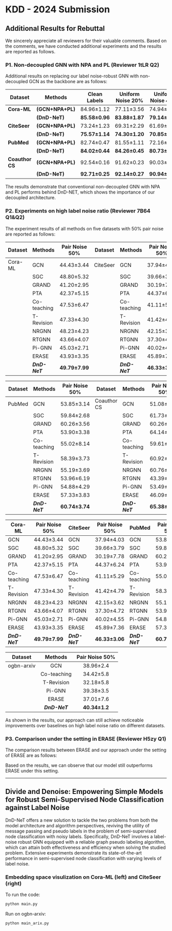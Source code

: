 # KDD - 2024 Submission

## Additional Results for Rebuttal

We sincerely appreciate all reviewers for their valuable comments. Based on the comments, we have conducted additional experiments and the results are reported as follows.

### P1. Non-decoupled GNN with NPA and PL (Reviewer 1tLR Q2)

Additional results on replacing our label noise-robust GNN with non-decoupled GCN as the backbone are as follows:

| Dataset     | Methods                 | Clean Labels      | **Uniform Noise 20%** |   **Uniform Noise 40%**                 | **Uniform Noise 60%**                   | **Pair Noise 20%**    |     **Pair Noise 30%**                  |    **Pair Noise 40%**                   |            **Pair Noise 50%**           |
|-------------|-------------------------|:-----------------:|:-----------------:|:-----------------:|:-----------------:|:-----------------:|:-----------------:|:-----------------:|:-----------------:|
| **Cora-ML** | **(GCN+NPA+PL)**        | 84.96±1.12        | 77.11±3.56        | 74.94±2.95        | 52.42±5.32        | 82.69±1.62        | 76.43±2.60        | 68.05±2.83        | 43.99±3.51        |
|             | **(DnD-NeT)**   | **85.58±0.96**    | **83.88±1.87**    | **79.14±2.54**    | **63.56±6.15**    | **84.72±1.29**    | **80.47±2.03**    | **75.18±3.95**    | **49.79±7.99**    |
| **CiteSeer**| **(GCN+NPA+PL)**        | 73.24±1.23        | 69.31±2.29        | 61.69±6.90        | 42.74±6.14        | 67.56±3.26        | 63.93±4.54        | 61.64±4.68        | 37.39±5.54        |
|             | **(DnD-NeT)**   | **75.57±1.14**    | **74.30±1.20**    | **70.85±2.17**    | **58.35±5.37**    | **73.98±1.22**    | **71.36±2.31**    | **70.26±2.82**    | **46.33±3.06**    |
| **PubMed**  | **(GCN+NPA+PL)**        | 82.74±0.47        | 81.55±1.11        | 72.16±8.59        | 43.62±2.67        | 79.94±1.48        | 76.51±2.81        | 70.58±3.03        | 60.17±2.80        |
|             | **(DnD-NeT)**   | **84.02±0.44**    | **84.26±0.45**    | **80.73±1.34**    | **65.63±5.12**    | **82.33±0.56**    | **79.29±1.13**    | **78.45±2.39**    | **60.74±3.74**    |
| **Coauthor CS** | **(GCN+NPA+PL)**    | 92.54±0.16        | 91.62±0.23        | 90.03±0.51        | 89.29±0.74        | 90.91±0.41        | 88.25±0.93        | 79.34±3.1         | 49.06±10.8        |
|             | **(DnD-NeT)**   | **92.71±0.25**    | **92.14±0.27**    | **90.94±0.52**    | **90.00±0.63**    | **91.99±0.47**    | **88.44±1.13**    | **80.97±1.32**    | **65.38±4.97**    |

The results demonstrate that conventional non-decoupled GNN with NPA and PL performs behind DnD-NET, which shows the importance of our decoupled architecture.

### P2. Experiments on high label noise ratio (Reviewer 7B64 Q1&Q2)

The experiment results of all methods on five datasets with 50% pair noise are reported as follows:

| Dataset    | Methods           | Pair Noise 50%  | Dataset    | Methods           | Pair Noise 50%  |
|------------|-------------------|:---------------:|------------|-------------------|:---------------:|
| Cora-ML    | GCN               | 44.43±3.44      | CiteSeer   | GCN               | 37.94±4.03      |
|            | SGC               | 48.80±5.32      |            | SGC               | 39.66±3.79      |
|            | GRAND             | 41.20±2.95      |            | GRAND             | 30.19±7.78      |
|            | PTA               | 42.37±5.15      |            | PTA               | 44.37±6.24      |
|            | Co-teaching       | 47.53±6.47      |            | Co-teaching       | 41.11±5.29      |
|            | T-Revision        | 47.33±4.30      |            | T-Revision        | 41.42±4.79      |
|            | NRGNN             | 48.23±4.23      |            | NRGNN             | 42.15±3.62      |
|            | RTGNN             | 43.66±4.07      |            | RTGNN             | 37.30±4.72      |
|            | Pi-GNN            | 45.03±2.71      |            | Pi-GNN            | 40.02±4.55      |
|            | ERASE             | 43.93±3.35      |            | ERASE             | 45.89±7.36      |
|            | **_DnD-NeT_**     | **49.79±7.99**  |            | **_DnD-NeT_**     | **46.33±3.06**  |

| Dataset    | Methods          | Pair Noise 50%  | Dataset    | Methods          | Pair Noise 50%  |
|------------|------------------|:---------------:|------------|------------------|:---------------:|
|PubMed     | GCN               | 53.85±3.14      |Coauthor CS| GCN               | 51.08±3.74      |
|           | SGC               | 59.84±2.68      |           | SGC               | 61.73±5.39      |
|           | GRAND             | 60.26±3.56      |           | GRAND             | 60.26±3.56      |
|           | PTA               | 53.90±3.38      |           | PTA               | 64.14±6.04      |
|           | Co-teaching       | 55.02±8.14      |           | Co-teaching       | 59.61±6.36      |
|           | T-Revision        | 58.39±3.73      |           | T-Revision        | 60.92±6.76      |
|           | NRGNN             | 55.19±3.69      |           | NRGNN             | 60.76±5.82      |
|           | RTGNN             | 53.96±6.19      |           | RTGNN             | 43.39±2.86      |
|           | Pi-GNN            | 54.88±4.29      |           | Pi-GNN            | 53.49±6.03      |
|           | ERASE             | 57.33±3.83      |           | ERASE             | 46.09±3.12      |
|           | **_DnD-NeT_**     | **60.74±3.74**  |           | **_DnD-NeT_**|      **65.38±4.97**  |

|**Cora-ML**         | Pair Noise 50%  | **CiteSeer**           | Pair Noise 50% | **PubMed**   | Pair Noise 50%  | **Coauthor CS**         | Pair Noise 50%  |
|-------------------|:---------------:|-------------------|:---------------:|-------------------|:---------------:|------------------|:---------------:|
| GCN               | 44.43±3.44      | GCN               | 37.94±4.03      | GCN               | 53.85±3.14      | GCN               | 51.08±3.74      |
| SGC               | 48.80±5.32      | SGC               | 39.66±3.79      | SGC               | 59.84±2.68      | SGC               | 61.73±5.39      |
| GRAND             | 41.20±2.95      | GRAND             | 30.19±7.78      | GRAND             | 60.26±3.56      | GRAND             | 60.26±3.56      |
| PTA               | 42.37±5.15      | PTA               | 44.37±6.24      | PTA               | 53.90±3.38      | PTA               | 64.14±6.04      |
| Co-teaching       | 47.53±6.47      | Co-teaching       | 41.11±5.29      | Co-teaching       | 55.02±8.14      | Co-teaching       | 59.61±6.36      |
| T-Revision        | 47.33±4.30      | T-Revision        | 41.42±4.79      | T-Revision        | 58.39±3.73      | T-Revision        | 60.92±6.76      |
| NRGNN             | 48.23±4.23      | NRGNN             | 42.15±3.62      | NRGNN             | 55.19±3.69      | NRGNN             | 60.76±5.82      |
| RTGNN             | 43.66±4.07      | RTGNN             | 37.30±4.72      | RTGNN             | 53.96±6.19      | RTGNN             | 43.39±2.86      |
| Pi-GNN            | 45.03±2.71      | Pi-GNN            | 40.02±4.55      | Pi-GNN            | 54.88±4.29      | Pi-GNN            | 53.49±6.03      |
| ERASE             | 43.93±3.35      | ERASE             | 45.89±7.36      | ERASE             | 57.33±3.83      | ERASE             | 46.09±3.12      |
| **_DnD-NeT_**     | **49.79±7.99**  | **_DnD-NeT_**     | **46.33±3.06**  | **_DnD-NeT_**     | **60.74±3.74**  | **_DnD-NeT_**|      **65.38±4.97**  |


| Dataset    | Methods        | Pair Noise 50%  |
|------------|:-------------------:|:-----------------:|
| ogbn-arxiv | GCN         | 38.96±2.4      |
|            | Co-teaching | 34.42±5.8      |
|            | T-Revision  | 32.18±5.8      |
|            | Pi-GNN      | 39.38±3.5      |
|            | ERASE       | 37.01±7.6      |
|            | **_DnD-NeT_**     | **40.34±1.2**  |

As shown in the results, our approach can still achieve noticeable improvements over baselines on high label noise ratio on different datasets.


### P3. Comparison under the setting in ERASE (Reviewer H5zy Q1)

The comparison results between ERASE and our approach under the setting of ERASE are as follows:



Based on the results, we can observe that our model still outperforms ERASE under this setting. 


***

## Divide and Denoise: Empowering Simple Models for Robust Semi-Supervised Node Classification against Label Noise

DnD-NeT offers a new solution to tackle the two problems from both the model architecture and algorithm perspectives, reviving the utility of message passing and pseudo labels in the problem of semi-supervised node classification with noisy labels. Specifically, DnD-NeT involves a label-noise robust GNN equipped with a reliable graph pseudo labeling algorithm, which can attain both effectiveness and efficiency when solving the studied problem. Extensive experiments demonstrate its state-of-the-art performance in semi-supervised node classification with varying levels of label noise.



### Embedding space visulization on Cora-ML (left) and CiteSeer (right)

To run the code:
```python
python main.py
```

Run on ogbn-arxiv:
```python
python main_arix.py
```
